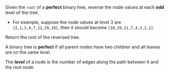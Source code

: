 Given the `root` of a **perfect** binary tree, reverse the node values at each **odd** level of the tree.

- For example, suppose the node values at level 3 are `[2,1,3,4,7,11,29,18]`, then it should become `[18,29,11,7,4,3,1,2]`.

Return the root of the reversed tree.

A binary tree is **perfect** if all parent nodes have two children and all leaves are on the same level.

The **level** of a node is the number of edges along the path between it and the root node.